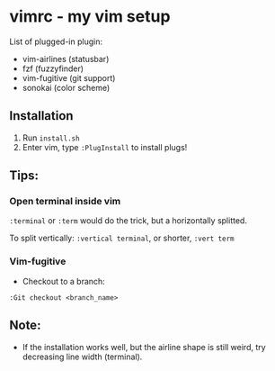 # vimrc - my vim setup

List of plugged-in plugin:
- vim-airlines (statusbar)
- fzf (fuzzyfinder)
- vim-fugitive (git support)
- sonokai (color scheme)

## Installation
1. Run `install.sh`
2. Enter vim, type `:PlugInstall` to install plugs!

## Tips:
### Open terminal inside vim
`:terminal` or `:term` would do the trick, but a horizontally splitted.

To split vertically: `:vertical terminal`, or shorter, `:vert term`

### Vim-fugitive
- Checkout to a branch:
```
:Git checkout <branch_name>
```

## Note:
- If the installation works well, but the airline shape is still weird, try
decreasing line width (terminal).
